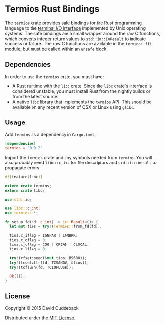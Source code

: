 # Termios Rust Bindings

The `termios` crate provides safe bindings for the Rust programming language to the [terminal I/O
interface](http://pubs.opengroup.org/onlinepubs/009695399/basedefs/termios.h.html) implemented by
Unix operating systems.  The safe bindings are a small wrapper around the raw C functions, which
converts integer return values to `std::io::IoResult` to indicate success or failure.  The raw C
functions are available in the `termios::ffi` module, but must be called within an `unsafe` block.

## Dependencies
In order to use the `termios` crate, you must have:

* A Rust runtime with the `libc` crate. Since the `libc` crate's interface is considered unstable,
  you must install Rust from the nightly builds or from the latest source.
* A native `libc` library that implements the `termios` API. This should be available on any recent
  version of OSX or Linux using `glibc`.

## Usage
Add `termios` as a dependency in `Cargo.toml`:

```toml
[dependencies]
termios = "0.0.2"
```

Import the `termios` crate and any symbols needed from `termios`. You will also probably need
`libc::c_int` for file descriptors and `std::io::Result` to propagate errors.

```rust
#![feature(libc)]

extern crate termios;
extern crate libc;

use std::io;

use libc::c_int;
use termios::*;

fn setup_fd(fd: c_int) -> io::Result<()> {
  let mut tios = try!(Termios::from_fd(fd));

  tios.c_iflag = IGNPAR | IGNBRK;
  tios.c_oflag = 0;
  tios.c_cflag = CS8 | CREAD | CLOCAL;
  tios.c_lflag = 0;

  try!(cfsetspeed(&mut tios, B9600));
  try!(tcsetattr(fd, TCSANOW, &tios));
  try!(tcflush(fd, TCIOFLUSH));

  Ok(());
}
```

## License
Copyright © 2015 David Cuddeback

Distributed under the [MIT License](LICENSE).
